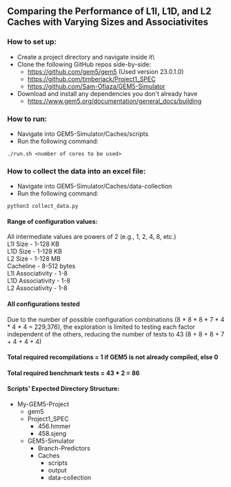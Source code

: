 ## Comparing the Performance of L1I, L1D, and L2 Caches with Varying Sizes and Associativites

### How to set up:

- Create a project directory and navigate inside it\
- Clone the following GitHub repos side-by-side:
  - https://github.com/gem5/gem5 (Used version 23.0.1.0)
  - https://github.com/timberjack/Project1_SPEC
  - https://github.com/Sam-Ofiaza/GEM5-Simulator
- Download and install any dependencies you don't already have
  - https://www.gem5.org/documentation/general_docs/building

### How to run:

- Navigate into GEM5-Simulator/Caches/scripts
- Run the following command:

```console
./run.sh <number of cores to be used>
```

### How to collect the data into an excel file:

- Navigate into GEM5-Simulator/Caches/data-collection
- Run the following command:

```console
python3 collect_data.py
```

#### Range of configuration values:

All intermediate values are powers of 2 (e.g., 1, 2, 4, 8, etc.)\
L1I Size - 1-128 KB\
L1D Size - 1-128 KB\
L2 Size - 1-128 MB\
Cacheline - 8-512 bytes\
L1I Associativity - 1-8\
L1D Associativity - 1-8\
L2 Associativity - 1-8

#### All configurations tested

Due to the number of possible configuration combinations (8 \* 8 \* 8 \* 7 \* 4 \* 4 \* 4 = 229,376), the exploration is limited to testing each factor independent of the others, reducing the number of tests to 43 (8 + 8 + 8 + 7 + 4 + 4 + 4)

#### Total required recompilations = 1 if GEM5 is not already compiled, else 0

#### Total required benchmark tests = 43 \* 2 = 86

#### Scripts' Expected Directory Structure:

- My-GEM5-Project
  - gem5
  - Project1_SPEC
    - 456.hmmer
    - 458.sjeng
  - GEM5-Simulator
    - Branch-Predictors
    - Caches
      - scripts
      - output
      - data-collection
